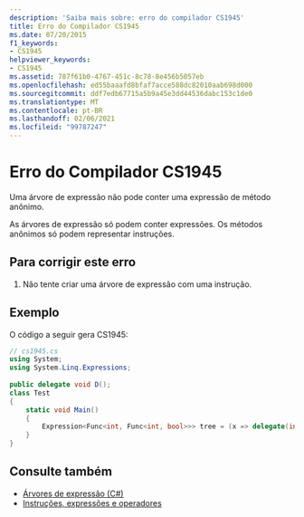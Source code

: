 ```yaml
---
description: 'Saiba mais sobre: erro do compilador CS1945'
title: Erro do Compilador CS1945
ms.date: 07/20/2015
f1_keywords:
- CS1945
helpviewer_keywords:
- CS1945
ms.assetid: 787f61b0-4767-451c-8c78-8e456b5057eb
ms.openlocfilehash: ed55baaafd8bfaf7acce588dc82010aab698d000
ms.sourcegitcommit: ddf7edb67715a5b9a45e3dd44536dabc153c1de0
ms.translationtype: MT
ms.contentlocale: pt-BR
ms.lasthandoff: 02/06/2021
ms.locfileid: "99787247"
---
```

# <a name="compiler-error-cs1945"></a>Erro do Compilador CS1945

Uma árvore de expressão não pode conter uma expressão de método anônimo.  
  
 As árvores de expressão só podem conter expressões. Os métodos anônimos só podem representar instruções.  
  
## <a name="to-correct-this-error"></a>Para corrigir este erro  
  
1. Não tente criar uma árvore de expressão com uma instrução.  
  
## <a name="example"></a>Exemplo  

 O código a seguir gera CS1945:  
  
```csharp  
// cs1945.cs  
using System;  
using System.Linq.Expressions;  
  
public delegate void D();  
class Test  
{  
    static void Main()  
    {  
        Expression<Func<int, Func<int, bool>>> tree = (x => delegate(int i) { return true; }); // CS1945  
    }  
}  
```  
  
## <a name="see-also"></a>Consulte também

- [Árvores de expressão (C#)](../programming-guide/concepts/expression-trees/index.md)
- [Instruções, expressões e operadores](../programming-guide/statements-expressions-operators/index.md)
